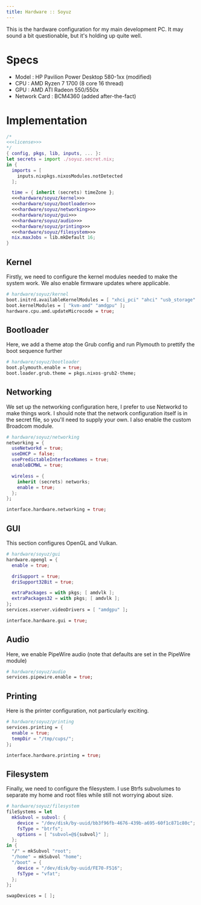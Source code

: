 ```yaml
---
title: Hardware :: Soyuz
---
```

This is the hardware configuration for my main development PC. It may sound a bit questionable, but it's holding up quite well.

# Specs
- Model : HP Pavilion Power Desktop 580-1xx (modified)
- CPU : AMD Ryzen 7 1700 (8 core 16 thread)
- GPU : AMD ATI Radeon 550/550x
- Network Card : BCM4360 (added after-the-fact)

# Implementation
```nix hardware/soyuz.nix
/*
<<<license>>>
*/
{ config, pkgs, lib, inputs, ... }:
let secrets = import ./soyuz.secret.nix;
in {
  imports = [
    inputs.nixpkgs.nixosModules.notDetected
  ];

  time = { inherit (secrets) timeZone };
  <<<hardware/soyuz/kernel>>>
  <<<hardware/soyuz/bootloader>>>
  <<<hardware/soyuz/networking>>>
  <<<hardware/soyuz/gui>>>
  <<<hardware/soyuz/audio>>>
  <<<hardware/soyuz/printing>>>
  <<<hardware/soyuz/filesystem>>>
  nix.maxJobs = lib.mkDefault 16;
}
```

## Kernel
Firstly, we need to configure the kernel modules needed to make the system work. We also enable firmware updates where applicable.
```nix "hardware/soyuz/kernel"
# hardware/soyuz/kernel
boot.initrd.availableKernelModules = [ "xhci_pci" "ahci" "usb_storage" "ums_realtek" "usbhid" "sd_mod" "sr_mod" ];
boot.kernelModules = [ "kvm-amd" "amdgpu" ];
hardware.cpu.amd.updateMicrocode = true;
```

## Bootloader
Here, we add a theme atop the Grub config and run Plymouth to prettify the boot sequence further
```nix "hardware/soyuz/bootloader"
# hardware/soyuz/bootloader
boot.plymouth.enable = true;
boot.loader.grub.theme = pkgs.nixos-grub2-theme;
```

## Networking
We set up the networking configuration here, I prefer to use Networkd to make things work. I should note that the network configuration itself is in the secret file, so you'll need to supply your own. I also enable the custom Broadcom module.
```nix "hardware/soyuz/networking"
# hardware/soyuz/networking
networking = {
  useNetworkd = true;
  useDHCP = false;
  usePredictableInterfaceNames = true;
  enableBCMWL = true;

  wireless = {
    inherit (secrets) networks;
    enable = true;
  };
};

interface.hardware.networking = true;
```

## GUI
This section configures OpenGL and Vulkan.
```nix "hardware/soyuz/gui"
# hardware/soyuz/gui
hardware.opengl = {
  enable = true;

  driSupport = true;
  driSupport32Bit = true;

  extraPackages = with pkgs; [ amdvlk ];
  extraPackages32 = with pkgs; [ amdvlk ];
};
services.xserver.videoDrivers = [ "amdgpu" ];

interface.hardware.gui = true;
```

## Audio
Here, we enable PipeWire audio (note that defaults are set in the PipeWire module)
```nix "hardware/soyuz/audio"
# hardware/soyuz/audio
services.pipewire.enable = true;
```

## Printing
Here is the printer configuration, not particularly exciting.
```nix "hardware/soyuz/printing"
# hardware/soyuz/printing
services.printing = {
  enable = true;
  tempDir = "/tmp/cups/";
};

interface.hardware.printing = true;
```

## Filesystem
Finally, we need to configure the filesystem. I use Btrfs subvolumes to separate my home and root files while still not worrying about size.
```nix "hardware/soyuz/filesystem"
# hardware/soyuz/filesystem
fileSystems = let
  mkSubvol = subvol: {
    device = "/dev/disk/by-uuid/bb3f96fb-4676-439b-a695-60f1c871c80c";
    fsType = "btrfs";
    options = [ "subvol=@${subvol}" ];
  };
in {
  "/" = mkSubvol "root";
  "/home" = mkSubvol "home";
  "/boot" = {
    device = "/dev/disk/by-uuid/FE70-F516";
    fsType = "vfat";
  };
};

swapDevices = [ ];
```
